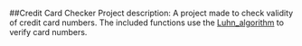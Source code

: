 ##Credit Card Checker
Project description: A project made to check validity of credit card numbers. The included functions use the [Luhn_algorithm](https://en.wikipedia.org/wiki/Luhn_algorithm) to verify card numbers.